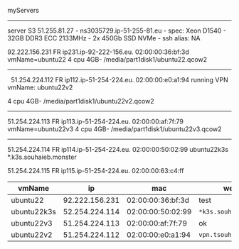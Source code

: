 myServers

---

server S3 51.255.81.27 - ns3035729.ip-51-255-81.eu - spec: Xeon D1540 - 32GB DDR3 ECC 2133MHz - 2x 450Gb SSD NVMe - ssh alias: NA


92.222.156.231 FR ip231.ip-92-222-156.eu. 02:00:00:36:bf:3d vmName=ubuntu22
4 cpu 4GB- /media/part1disk1/ubuntu22.qcow2

----
 
51.254.224.112 FR ip112.ip-51-254-224.eu. 02:00:00:e0:a1:94 running VPN vmName: ubuntu22v2 

4 cpu 4GB- /media/part1disk1/ubuntu22v2.qcow2

----

51.254.224.113 FR ip113.ip-51-254-224.eu. 02:00:00:af:7f:79 vmName=ubuntu22v3
4 cpu 4GB-  /media/part1disk1/ubuntu22v3.qcow2


----

51.254.224.114 FR ip114.ip-51-254-224.eu. 02:00:00:50:02:99 
ubuntu22k3s  *.k3s.souhaieb.monster

51.254.224.115 FR ip115.ip-51-254-224.eu. 02:00:00:63:c4:ff


| vmName | ip | mac|website|
|--------|----|----|-----|
|ubuntu22|92.222.156.231|02:00:00:36:bf:3d|test|
|ubuntu22k3s|52.254.224.114|02:00:00:50:02:99|`*k3s.souhaieb.monster`|
|ubuntu22v3|51.254.224.113|02:00:00:af:7f:79|ok|
|ubuntu22v2|51.254.224.112|02:00:00:e0:a1:94|`vpn.tsouhaieb.xyz`|

